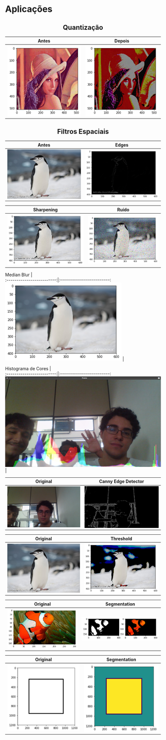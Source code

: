 Aplicações
=============================

## <center> Quantização </center> 

Antes             |  Depois
:-------------------------:|:-------------------------:
![](ReadMeImages/1_1.png) |  ![](ReadMeImages/1_2.png)



## <center> Filtros Espaciais </center> 

Antes             |  Edges
:-------------------------:|:-------------------------:
![](ReadMeImages/2_1.png) |  ![](ReadMeImages/2_2.png) 


Sharpening             |  Ruído
:-------------------------:|:-------------------------:
![](ReadMeImages/2_3.png) |  ![](ReadMeImages/2_4.png) 

Median Blur             |  
:-------------------------:|:-------------------------:
![](ReadMeImages/2_5.png) |  


Histograma de Cores             |  
:-------------------------:|:-------------------------:
![](ReadMeImages/3_1.png) |  


Original             |  Canny Edge Detector
:-------------------------:|:-------------------------:
![](ReadMeImages/4_1.jpg) |  ![](ReadMeImages/4_2.jpg) 



Original             |  Threshold
:-------------------------:|:-------------------------:
![](ReadMeImages/2_1.png) |  ![](ReadMeImages/5_1.png) 


Original             |  Segmentation
:-------------------------:|:-------------------------:
![](ReadMeImages/6_1.png) |  ![](ReadMeImages/6_2.png) 


Original             |  Segmentation
:-------------------------:|:-------------------------:
![](ReadMeImages/7_1.png) |  ![](ReadMeImages/7_2.png) 

